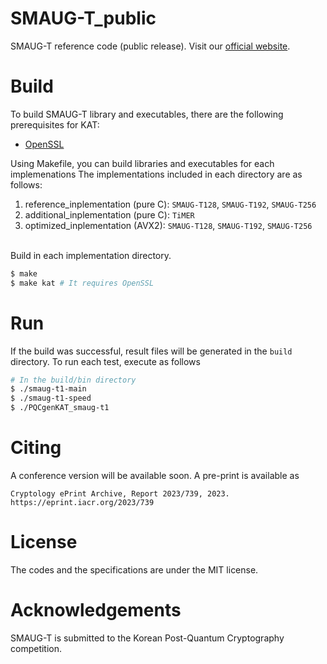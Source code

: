 # SMAUG-T_public
SMAUG-T reference code (public release). Visit our [official website](https://www.kpqc.cryptolab.co.kr/smaug-T).


# Build

To build SMAUG-T library and executables, there are the following prerequisites for KAT:

- [OpenSSL](https://www.openssl.org/)

Using Makefile, you can build libraries and executables for each implemenations
The implementations included in each directory are as follows:

1. reference_inplementation (pure C): `SMAUG-T128`, `SMAUG-T192`, `SMAUG-T256` 
2. additional_inplementation (pure C): `TiMER`
3. optimized_inplementation (AVX2): `SMAUG-T128`, `SMAUG-T192`, `SMAUG-T256` 


\
Build in each implementation directory.

```bash
$ make 
$ make kat # It requires OpenSSL
```

# Run

If the build was successful, result files will be generated in the `build` directory. To run each test, execute as follows

```bash
# In the build/bin directory
$ ./smaug-t1-main
$ ./smaug-t1-speed
$ ./PQCgenKAT_smaug-t1
```


# Citing

A conference version will be available soon. A pre-print is available as

    Cryptology ePrint Archive, Report 2023/739, 2023. https://eprint.iacr.org/2023/739

# License

The codes and the specifications are under the MIT license. 

# Acknowledgements

SMAUG-T is submitted to the Korean Post-Quantum Cryptography competition. 
